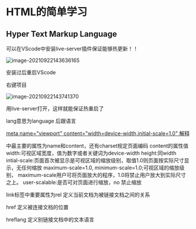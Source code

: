 # HTML的简单学习

## Hyper Text Markup Language

可以在VScode中安装live-server插件保证能够热更新！！

![image-20210922143636165](C:\Users\11483\AppData\Roaming\Typora\typora-user-images\image-20210922143636165.png)

安装过后重启VScode

右键项目

![image-20210922143741370](C:\Users\11483\AppData\Roaming\Typora\typora-user-images\image-20210922143741370.png)

用live-server打开，这样就能保证热重启了

[HTMLAPI]: https://www.w3cschool.cn/html/dict

<html lang="en">lang意思为language 后跟语言

[meta name="viewport" content="width=device-width,initial-scale=1.0" 解释](http://www.cnblogs.com/yuzhongwusan/p/4184923.html)

<meta> 中最主要的属性为name和content，还有charset规定页面编码
<meta charset="utf-8" />
<meta name="viewport" content="width=device-width, initial-scale=1" />
content的属性值
	width:可视区域宽度，值为数字或者关键词为device-width
	height:同width
	intial-scale:页面首次被显示是可视区域的缩放级别，取值1.0则页面按实际尺寸显示，无任何缩放
    maximum-scale=1.0, minimum-scale=1.0;可视区域的缩放级别，
    maximum-scale用户可将页面放大的程序，1.0将禁止用户放大到实际尺寸之上。
	user-scalable:是否可对页面进行缩放，no 禁止缩放
</meta>
<link>

link标签中重要属性为rel 定义当前文档为被链接文档之间的关系

href 定义被连接文档的位置

hreflang 定义别链接文档中的文本语言

